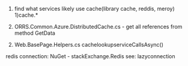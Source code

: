 1. find what services likely use cache(library cache, reddis, meroy)
1)cache.*
2) ORRS.Common.Azure.DistributedCache.cs  - get all references from method GetData

2. Web.BasePage.Helpers.cs cachelookupserviceCallsAsync()

redis connection: NuGet - stackExchange.Redis see: lazyconnection

